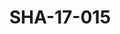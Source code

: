 ---
pid: SHA-17-015
title: SHA-17-015
language: 'en '
collection: Sharhabil Ahmed
original_label: 
rights: Sharhabil Ahmed
location_of_original: Sharhabil Ahmed
photographer_or_studio: Studio Jack Kuwait
scanned_from: photograph 13 by 18.1
_date: '1964'
location: Kuwait
description: Mirghani al Mamoun and Ahmed Hassan Jum'a on Kuwaiti radio
additional_notes: 
permission_display: 'yes'
on_server: 'no'
on_website: 'no'
permalink: "/archive/en/sha-17-015.html"
layout: photo-page
---